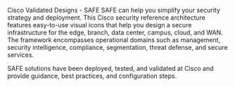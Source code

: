 Cisco Validated Designs - SAFE
SAFE can help you simplify your security strategy and deployment. This Cisco security reference architecture features easy-to-use visual icons that help you design a secure infrastructure for the edge, branch, data center, campus, cloud, and WAN. The framework encompasses operational domains such as management, security intelligence, compliance, segmentation, threat defense, and secure services.

SAFE solutions have been deployed, tested, and validated at Cisco and provide guidance, best practices, and configuration steps. 
